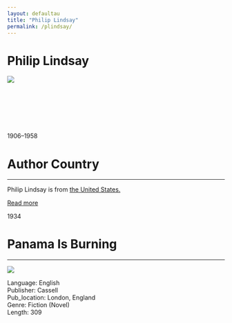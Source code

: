 ```yaml
---
layout: defaultau
title: "Philip Lindsay"
permalink: /plindsay/
---
```

<!-- partial:index.partial.html -->
<div class="content">
     <h1>Philip Lindsay</h1>
    <div class="quote">
        <div><img src="https://collectionimages.npg.org.uk/std/mw217898/Philip-Lindsay.jpg" class="logo"></div>
    </div>
    <div class="timeline">
        <div style="padding-bottom:100px;"></div>
        <div class="block">
             <div class="date right"><p class="right">1906–1958</p></div>
            <div class="dot"></div>
            <div class="left first">
            <div class="author_country">
                <h1>Author Country</h1><hr>
          <div class="aclocation">  <p>Philip Lindsay is from <a href="{{ site.baseurl }}/1"> the United States.</a></p></div>
              <div class="acreadmore">  <a href="https://de.wikipedia.org/wiki/Philip_Lindsay" target="_blank">Read more</a></div>
            </div>
            </div>
        <div class="block">
            <div class="date left"><p class="left">1934</p></div>
            <div class="dot"></div>
            <div class="right hide">
                <h1>Panama Is Burning</h1><hr>
                <p><img src="https://i.gr-assets.com/images/S/compressed.photo.goodreads.com/books/1265749354l/7714548.jpg"></p>
                <p>
                Language: English<br/>
                Publisher: Cassell<br/>
                Pub_location: London, England<br/>
                Genre: Fiction (Novel)<br/>
                Length: 309<br/>                   </p>
            </div>
        </div>
  <!-- partial -->
<script src='https://cdnjs.cloudflare.com/ajax/libs/jquery/3.1.1/jquery.min.js'></script><script  src="{{ site.baseurl }}/assets/js/authorscript.js"></script>